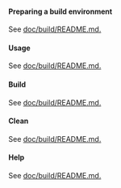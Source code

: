 #### Preparing a build environment

See [doc/build/README.md.](build/README.md#preparing-a-build-environment)

#### Usage

See [doc/build/README.md.](build/README.md#usage)

#### Build

See [doc/build/README.md.](build/README.md#build)

#### Clean

See [doc/build/README.md.](build/README.md#clean)

#### Help

See [doc/build/README.md.](build/README.md#help)
